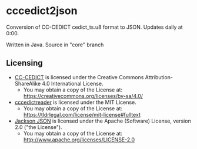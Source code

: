 # cccedict2json

Conversion of CC-CEDICT cedict_ts.u8 format to JSON. Updates daily at 0:00.

Written in Java. Source in "core" branch

## Licensing

* [CC-CEDICT](https://www.mdbg.net/chinese/dictionary?page=cedict) is licensed under the Creative Commons Attribution-ShareAlike 4.0 International License.
    * You may obtain a copy of the License at: https://creativecommons.org/licenses/by-sa/4.0/
* [cccedictreader](https://github.com/sahlaysta/cccedictreader) is licensed under the MIT License.
    * You may obtain a copy of the License at: https://tldrlegal.com/license/mit-license#fulltext
* [Jackson JSON](https://github.com/FasterXML/jackson-core) is licensed under the Apache (Software) License, version 2.0 ("the License").
    * You may obtain a copy of the License at: http://www.apache.org/licenses/LICENSE-2.0
